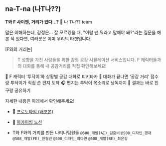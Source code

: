 ## na-T-na (나T나??)

**T와 F 사이엔, 거리가 있다...?** 📏 나 T나?? team

말은 이해하는데, 감정은... 잘 모르겠을 때,
"이럴 땐 뭐라고 말해야 돼?"라는 질문을 해본 적 있다면,
여러분은 이미 우리의 타겟입니다.

[F와의 거리는]
> T 성향을 가진 사람들을 위한 감정 공감 시뮬레이션 서비스입니다.
> F 캐릭터들과의 대화를 통해 내 공감거리를 직접 확인해보세요!


💬 F 캐릭터 ‘투닥이’와 상황별 공감 대화로 티키타카
💌 대화가 끝나면 ‘공감 거리’ 점수랑 투닥이가 직접 쓴 편지 도착
🎧 편지는 투닥이 목소리로 낭독까지
👐 결과는 바로 친구랑 공유하기

자세한 내용은 아래에서 확인해주세요!

- 🔗 [프로토타입 (배포본)](https://na-t-na-fe.vercel.app/)
- 🔗 [아카이빙 노션](https://ubiquitous-blackberry-1d3.notion.site/2483cff2c9eb805eb6edc5cc93cf8e2b)


- T와 F와의 거리를 만든 나티나팀원들
`@508_개발(AI)_김홍비` 
`@508_디자인_경재` 
`@508_개발(FE)_진형빈` 
`@508_디자인_최다연` 
`@508_개발(BE)_최은강`
